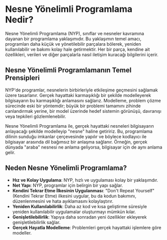 # Nesne Yönelimli Programlama Nedir?

Nesne Yönelimli Programlama (NYP), sınıflar ve nesneler kavramına dayanan bir programlama yaklaşımıdır. Bu yaklaşımın temel amacı, programları daha küçük ve yönetilebilir parçalara bölerek, yeniden kullanılabilir ve bakımı kolay hale getirmektir. Her bir parça, kendine ait özellikleri, verileri ve diğer parçalarla nasıl iletişim kuracağı bilgilerini içerir.

## Nesne Yönelimli Programlamanın Temel Prensipleri

NYP'de programlar, nesnelerin birbirleriyle etkileşime geçmesini sağlamak üzere tasarlanır. Gerçek hayattaki karmaşıklığı bir şekilde modelleyerek bilgisayarın bu karmaşıklığı anlamasını sağlarız. Modelleme, problem çözme sürecinde eski bir yöntemdir; büyük bir problemi tamamını zihinde canlandırmak yerine, bir model üzerinde hedef sistemin görünüşü, davranışı veya tepkileri gözlemlenebilir.

Nesne Yönelimli Programlama ile, gerçek hayattaki nesneleri bilgisayarın anlayacağı şekilde modelleyip "nesne" haline getiririz. Bu, programlama dilinin sunduğu imkanlar çerçevesinde yapılır ve böylece kodlayıcı ile bilgisayar arasında dil bağımsız bir anlaşma sağlanır. Örneğin, gerçek dünyada "araba" nesnesi ne anlama geliyorsa, bilgisayar için de aynı anlama gelir.

## Neden Nesne Yönelimli Programlama?

- **Hız ve Kolay Uygulama**: NYP, hızlı ve uygulaması kolay bir yaklaşımdır.
- **Net Yapı**: NYP, programlar için belirgin bir yapı sağlar.
- **Kendini Tekrar Etme İlkesinin Uygulanması**: "Don't Repeat Yourself" (Kendini Tekrar Etme) ilkesini uygular, bu da kodun bakımını, düzenlenmesini ve hata ayıklamasını kolaylaştırır.
- **Yeniden Kullanılabilirlik**: Daha az kod ve kısa geliştirme süresiyle yeniden kullanılabilir uygulamalar oluşturmayı mümkün kılar.
- **Genişletilebilirlik**: Yapıya daha sonradan yeni özellikler ekleyerek genişletilebilirlik sağlar.
- **Gerçek Hayatla Modelleme**: Problemleri gerçek hayattaki işlemlere göre modeller.

